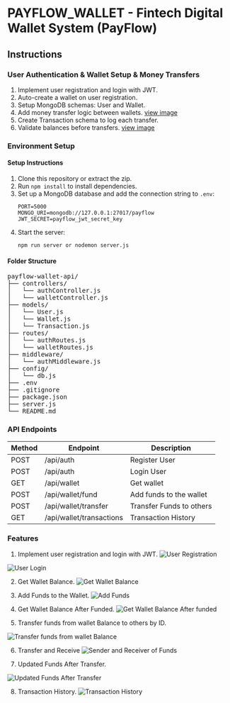 # PAYFLOW_WALLET - Fintech Digital Wallet System (PayFlow)
## Instructions
### User Authentication & Wallet Setup & Money Transfers
1. Implement user registration and login with JWT.
2. Auto-create a wallet on user registration.
3. Setup MongoDB schemas: User and Wallet.
4. Add money transfer logic between wallets. [view image](#transfer-funds)
5. Create Transaction schema to log each transfer.
6. Validate balances before transfers. [view image](#update-funds)

### Environment Setup
#### Setup Instructions
1. Clone this repository or extract the zip.
2. Run `npm install` to install dependencies.
3. Set up a MongoDB database and add the connection string to `.env`:
   ```
   PORT=5000
   MONGO_URI=mongodb://127.0.0.1:27017/payflow
   JWT_SECRET=payflow_jwt_secret_key
   ```
4. Start the server:
   ```
   npm run server or nodemon server.js
   ```

#### Folder Structure
<pre>
payflow-wallet-api/
├── controllers/
│   └── authController.js
│   └── walletController.js
├── models/
│   └── User.js
│   └── Wallet.js
│   └── Transaction.js
├── routes/
│   └── authRoutes.js
│   └── walletRoutes.js
├── middleware/
│   └── authMiddleware.js
├── config/
│   └── db.js
├── .env
├── .gitignore
├── package.json
├── server.js
└── README.md
</pre>

### API Endpoints

| Method | Endpoint                     | Description                |
|--------|------------------------------|----------------------------|
| POST   | /api/auth                    | Register User              |
| POST   | /api/auth                    | Login User                 |
| GET    | /api/wallet                  | Get wallet                 |
| POST   | /api/wallet/fund             | Add funds to the wallet    |
| POST   | /api/wallet/transfer         | Transfer Funds to others   |
| GET    | /api/wallet/transactions     | Transaction History        |


### Features
1. Implement user registration and login with JWT.
![User Registration](screenshots/register-user.png)

![User Login](screenshots/login-user.png)

2. Get Wallet Balance.
![Get Wallet Balance](screenshots/wallet-balance.png)

3. Add Funds to the Wallet.
![Add Funds](screenshots/add-funds.png)

4. Get Wallet Balance After Funded.
![Get Wallet Balance After funded](screenshots/wallet-balance-afterfunded.png)

5. <p id="transfer-funds">Transfer funds from wallet Balance to others by ID.</p>
![Transfer funds from wallet Balance](screenshots/transfer-funds.png)

6. Transfer and Receive
![Sender and Receiver of Funds](screenshots/transfer_Receive.png)

7. <p id="update-funds">Updated Funds After Transfer.</p>
![Updated Funds After Transfer](screenshots/updated_balance_after_transfer.png)

8. Transaction History.
![Transaction History](screenshots/transaction_history.png)
